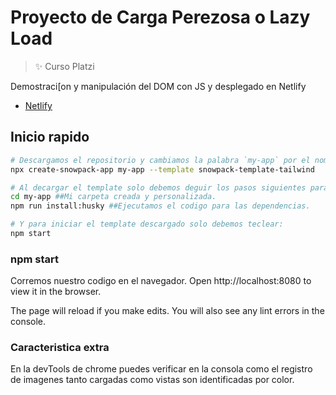 # Proyecto de Carga Perezosa o Lazy Load

> ✨ Curso Platzi

Demostraci[on y manipulación del DOM con JS y desplegado en Netlify

- [Netlify](https://mendozalz-lazy-load.netlify.app/)


## Inicio rapido

```sh
# Descargamos el repositorio y cambiamos la palabra `my-app` por el nombre que le quieras dar. Solo debemos pegar la linea de codigo siguiente en nuestro terminal
npx create-snowpack-app my-app --template snowpack-template-tailwind

# Al decargar el template solo debemos deguir los pasos siguientes para navegar  a nuestra carpeta creada.
cd my-app ##Mi carpeta creada y personalizada.
npm run install:husky ##Ejecutamos el codigo para las dependencias.

# Y para iniciar el template descargado solo debemos teclear:
npm start
```

### npm start

Corremos nuestro codigo en el navegador.
Open http://localhost:8080 to view it in the browser.

The page will reload if you make edits.
You will also see any lint errors in the console.

### Caracteristica extra

En la devTools de chrome puedes verificar en la consola como el registro de imagenes tanto cargadas como vistas son identificadas por color.

